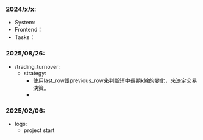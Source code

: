 ### 2024/x/x:
* System:
* Frontend：
* Tasks：


### 2025/08/26:
* /trading_turnover:
  * strategy:
    * 使用last_row跟previous_row來判斷短中長期k線的變化，來決定交易決策。
    * 


### 2025/02/06:
* logs:
  * project start


